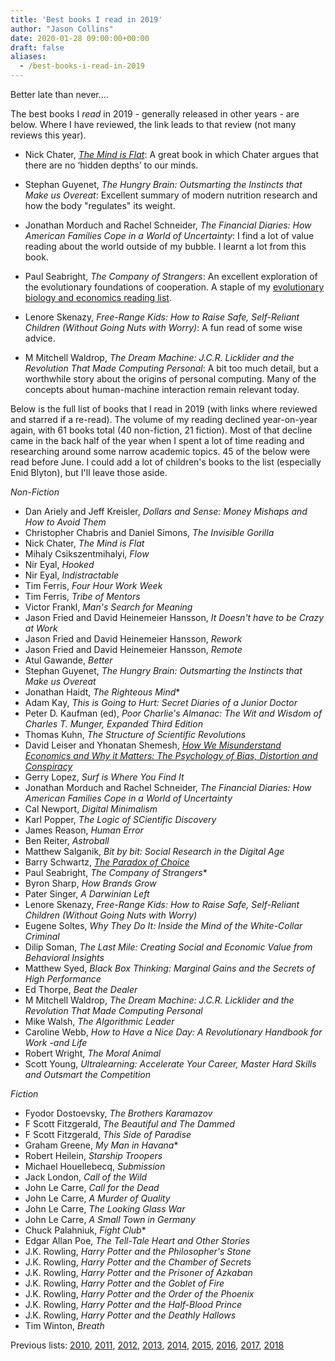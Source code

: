 ```yaml
---
title: 'Best books I read in 2019'
author: "Jason Collins"
date: 2020-01-28 09:00:00+00:00
draft: false
aliases:
  - /best-books-i-read-in-2019
---
```

Better late than never....

The best books I <em>read</em> in 2019 - generally released in other years - are below. Where I have reviewed, the link leads to that review (not many reviews this year).

- Nick Chater, [_The Mind is Flat_](/nick-chaters-the-mind-is-flat-the-illusion-of-mental-depth-and-the-improvised-mind/): A great book in which Chater argues that there are no ‘hidden depths’ to our minds.

- Stephan Guyenet, _The Hungry Brain: Outsmarting the Instincts that Make us Overeat_: Excellent summary of modern nutrition research and how the body "regulates" its weight.

- Jonathan Morduch and Rachel Schneider, _The Financial Diaries: How American Families Cope in a World of Uncertainty_: I find a lot of value reading about the world outside of my bubble. I learnt a lot from this book.

- Paul Seabright, _The Company of Strangers_: An excellent exploration of the evolutionary foundations of cooperation. A staple of my [evolutionary biology and economics reading list](/economics-and-evolutionary-biology-reading-list/).

- Lenore Skenazy, _Free-Range Kids: How to Raise Safe, Self-Reliant Children (Without Going Nuts with Worry)_: A fun read of some wise advice.

- M Mitchell Waldrop, _The Dream Machine: J.C.R. Licklider and the Revolution That Made Computing Personal_: A bit too much detail, but a worthwhile story about the origins of personal computing. Many of the concepts about human-machine interaction remain relevant today.

Below is the full list of books that I read in 2019 (with links where reviewed and starred if a re-read). The volume of my reading declined year-on-year again, with 61 books total (40 non-fiction, 21 fiction). Most of that decline came in the back half of the year when I spent a lot of time reading and researching around some narrow academic topics. 45 of the below were read before June. I could add a lot of children's books to the list (especially Enid Blyton), but I'll leave those aside.

*Non-Fiction*

- Dan Ariely and Jeff Kreisler, _Dollars and Sense: Money Mishaps and How to Avoid Them_
- Christopher Chabris and Daniel Simons, _The Invisible Gorilla_
- Nick Chater, _The Mind is Flat_
- Mihaly Csikszentmihalyi, _Flow_
- Nir Eyal, _Hooked_
- Nir Eyal, _Indistractable_
- Tim Ferris, _Four Hour Work Week_
- Tim Ferris, _Tribe of Mentors_
- Victor Frankl, _Man's Search for Meaning_
- Jason Fried and David Heinemeier Hansson, _It Doesn't have to be Crazy at Work_
- Jason Fried and David Heinemeier Hansson, _Rework_
- Jason Fried and David Heinemeier Hansson, _Remote_
- Atul Gawande, _Better_
- Stephan Guyenet, _The Hungry Brain: Outsmarting the Instincts that Make us Overeat_
- Jonathan Haidt, _The Righteous Mind_\*
- Adam Kay, _This is Going to Hurt: Secret Diaries of a Junior Doctor_
- Peter D. Kaufman (ed), _Poor Charlie's Almanac: The Wit and Wisdom of Charles T. Munger, Expanded Third Edition_
- Thomas Kuhn, _The Structure of Scientific Revolutions_
- David Leiser and Yhonatan Shemesh, [_How We Misunderstand Economics and Why it Matters: The Psychology of Bias, Distortion and Conspiracy_](https://www.jasoncollins.blog/david-leiser-and-yhonatan-shemeshs-how-we-misunderstand-economics-and-why-it-matters-the-psychology-of-bias-distortion-and-conspiracy/)
- Gerry Lopez, _Surf is Where You Find It_
- Jonathan Morduch and Rachel Schneider, _The Financial Diaries: How American Families Cope in a World of Uncertainty_
- Cal Newport, _Digital Minimalism_
- Karl Popper, _The Logic of SCientific Discovery_
- James Reason, _Human Error_
- Ben Reiter, _Astroball_
- Matthew Salganik, _Bit by bit: Social Research in the Digital Age_
- Barry Schwartz, [_The Paradox of Choice_](https://www.jasoncollins.blog/barry-schwartzs-the-paradox-of-choice-why-more-is-less/)
- Paul Seabright, _The Company of Strangers_*
- Byron Sharp, _How Brands Grow_
- Pater Singer, _A Darwinian Left_
- Lenore Skenazy, _Free-Range Kids: How to Raise Safe, Self-Reliant Children (Without Going Nuts with Worry)_
- Eugene Soltes, _Why They Do It: Inside the Mind of the White-Collar Criminal_
- Dilip Soman, _The Last Mile: Creating Social and Economic Value from Behavioral Insights_
- Matthew Syed, _Black Box Thinking: Marginal Gains and the Secrets of High Performance_
- Ed Thorpe, _Beat the Dealer_
- M Mitchell Waldrop, _The Dream Machine: J.C.R. Licklider and the Revolution That Made Computing Personal_
- Mike Walsh, _The Algorithmic Leader_
- Caroline Webb, _How to Have a Nice Day: A Revolutionary Handbook for Work -and Life_
- Robert Wright, _The Moral Animal_
- Scott Young, _Ultralearning: Accelerate Your Career, Master Hard Skills and Outsmart the Competition_

*Fiction*

- Fyodor Dostoevsky, _The Brothers Karamazov_
- F Scott Fitzgerald, _The Beautiful and The Dammed_
- F Scott Fitzgerald, _This Side of Paradise_
- Graham Greene, _My Man in Havana_\*
- Robert Heilein, _Starship Troopers_
- Michael Houellebecq, _Submission_
- Jack London, _Call of the Wild_
- John Le Carre, _Call for the Dead_
- John Le Carre, _A Murder of Quality_
- John Le Carre, _The Looking Glass War_
- John Le Carre, _A Small Town in Germany_
- Chuck Palahniuk, _Fight Club_*
- Edgar Allan Poe, _The Tell-Tale Heart and Other Stories_
- J.K. Rowling, _Harry Potter and the Philosopher's Stone_
- J.K. Rowling, _Harry Potter and the Chamber of Secrets_
- J.K. Rowling, _Harry Potter and the Prisoner of Azkaban_
- J.K. Rowling, _Harry Potter and the Goblet of Fire_
- J.K. Rowling, _Harry Potter and the Order of the Phoenix_
- J.K. Rowling, _Harry Potter and the Half-Blood Prince_
- J.K. Rowling, _Harry Potter and the Deathly Hallows_
- Tim Winton, _Breath_

Previous lists: [2010](/top-10-books-in-2010/), [2011](/best-books-i-read-in-2011/), [2012](/the-best-books-i-read-in-2012/), [2013](/best-books-i-read-in-2013/), [2014](/best-books-i-read-in-2014/), [2015](/best-books-i-read-in-2015/), [2016](/best-books-i-read-in-2016/), [2017](/best-books-i-read-in-2017/), [2018](/books-i-read-in-2018/)
